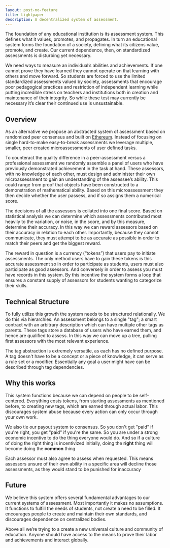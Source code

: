 ```yaml
---
layout: post-no-feature
title: Lightpaper
description: A decentralized system of assessment.
---
```

The foundation of any educational institution is its assessment system. This defines what it values, promotes, and propagates. In turn an educational system forms the foundation of a society, defining what its citizens value, promote, and create. Our current dependence, then, on standardized assessments is disturbing yet necessary.

We need ways to measure an individual’s abilities and achievements. If one cannot prove they have learned they cannot operate on that learning with others and move forward. So students are forced to use the limited standardized assessments valued by society, assessments that encourage poor pedagogical practices and restriction of independent learning while putting incredible stress on teachers and institutions both in creation and maintenance of their integrity.  So while these test may currently be necessary it’s clear their continued use is unsustainable.


Overview
---------------------
As an alternative we propose an abstracted system of assessment based on randomized peer consensus and built on [Ethereum](https://ethereum.org/). Instead of focusing on single hard-to-make easy-to-break assessments we leverage multiple, smaller, peer created microassessments of user defined tasks.

To counteract the quality difference in a peer-assessment versus a professional assessment we randomly assemble a panel of users who have previously demonstrated achievement in the task at hand. These assessors, with no knowledge of each other, must design and administer their own microassessment to gain an understanding of the assessee’s ability. This could range from proof that objects have been constructed to a demonstration of mathematical ability. Based on this microassessment they then decide whether the user passess, and if so assigns them a numerical score.

The decisions of all the assessors is collated into one final score. Based on statistical analysis we can determine which assessments contributed most heavily to the variation, or noise, in the score, and by this measure, determine their accuracy. In this way we can reward assessors based on their accuracy in relation to each other. Importantly, because they cannot communicate, they must attempt to be as accurate as possible in order to match their peers and get the biggest reward.

The reward in question is a currency (“tokens”) that users pay to initiate assessments. The only method users have to gain these tokens is this accurate assessment so in order to participate as students, users must also participate as good assessors. And conversely in order to assess you must have records in this system. By this incentive the system forms a loop that ensures a constant supply of assessors for students wanting to categorize their skills.

Technical Structure
-------------------
To fully utilize this growth the system needs to be structured relationally. We do this via hierarchies. An assessment belongs to a single "tag"; a smart contract with an arbitrary description which can have multiple other tags as parents. These tags store a database of users who have earned them, and hence are qualified to assess. In this way we can move up a tree, pulling first assessors with the most relevant experience.

The tag abstraction is extremely versatile, as each has no defined purpose. A tag doesn't have to be a concept or a piece of knowledge, it can serve as a rule set or a modifier. Essentially any goal a user might have can be described through tag dependencies.

Why this works
-----------------
This system functions because we can depend on people to be self-centered. Everything costs tokens, from starting assessments as mentioned before, to creating new tags, which are earned through actual labor. This discourages system abuse because every action can only occur through your own work.

We also tie our payout system to consensus. So you don't get "paid" if you're right, you get "paid" if you're the same. So you are under a strong economic incentive to do the thing everyone would do. And so if a culture of doing the right thing is incentivized initially, doing the **right** thing will become doing the **common** thing.

Each assessor must also agree to assess when requested. This means assessors unsure of their own ability in a specific area will decline those assessments, as they would stand to be punished for inaccuracy

Future
-----------------
We believe this system offers several fundamental advantages to our current systems of assessment. Most importantly it makes no assumptions. It functions to fulfill the needs of students, not create a need to be filled. It encourages people to create and maintain their own standards, and discourages dependence on centralized bodies.

Above all we’re trying to a create a new universal culture and community of education. Anyone should have access to the means to prove their labor and achievements and interact globally.  
